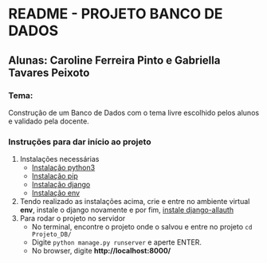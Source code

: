 # README - PROJETO BANCO DE DADOS

## Alunas: Caroline Ferreira Pinto e Gabriella Tavares Peixoto

### Tema: 

Construção de um Banco de Dados com o tema livre escolhido pelos alunos e validado pela docente.

### Instruções para dar início ao projeto

1. Instalações necessárias
   * [Instalação python3](https://python.org.br/instalacao-windows/)
   * [Instalação pip](https://pip.pypa.io/en/stable/installing/)
   * [Instalação django](https://docs.djangoproject.com/pt-br/3.1/topics/install/#installing-official-release)
   * [Instalação env](https://docs.python.org/pt-br/3/tutorial/venv.html)
2. Tendo realizado as instalações acima, crie e entre no ambiente virtual **env**, instale o django novamente e por fim, [instale django-allauth](https://django-allauth.readthedocs.io/en/latest/installation.html)
3. Para rodar o projeto no servidor
   * No terminal, encontre o projeto onde o salvou e entre no projeto `cd Projeto_DB/`
   * Digite `python manage.py runserver` e aperte ENTER.
   * No browser, digite **http://localhost:8000/**
